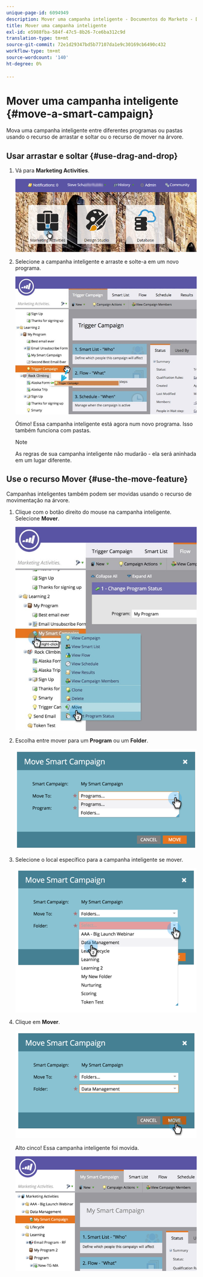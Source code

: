 ```yaml
---
unique-page-id: 6094949
description: Mover uma campanha inteligente - Documentos do Marketo - Documentação do produto
title: Mover uma campanha inteligente
exl-id: e5988fba-584f-47c5-8b26-7ce6ba312c9d
translation-type: tm+mt
source-git-commit: 72e1d29347bd5b77107da1e9c30169cb6490c432
workflow-type: tm+mt
source-wordcount: '140'
ht-degree: 0%

---
```


# Mover uma campanha inteligente {#move-a-smart-campaign}

Mova uma campanha inteligente entre diferentes programas ou pastas usando o recurso de arrastar e soltar ou o recurso de mover na árvore.

## Usar arrastar e soltar {#use-drag-and-drop}

1. Vá para **Marketing Activities**.

   ![](assets/login-marketing-activities-2.png)

1. Selecione a campanha inteligente e arraste e solte-a em um novo programa.

   ![](assets/rockclimbing-tabfix.jpg)

   Ótimo! Essa campanha inteligente está agora num novo programa. Isso também funciona com pastas.

   >[!NOTE]
   >
   >As regras de sua campanha inteligente não mudarão - ela será aninhada em um lugar diferente.

## Use o recurso Mover {#use-the-move-feature}

Campanhas inteligentes também podem ser movidas usando o recurso de movimentação na árvore.

1. Clique com o botão direito do mouse na campanha inteligente. Selecione **Mover**.

   ![](assets/rockclimbing2.jpg)

1. Escolha entre mover para um **Program** ou um **Folder**.

   ![](assets/image2015-2-25-13-3a34-3a20.png)

1. Selecione o local específico para a campanha inteligente se mover.

   ![](assets/image2015-2-25-13-3a36-3a4.png)

1. Clique em **Mover**.

   ![](assets/image2015-2-25-13-3a37-3a44.png)

   Alto cinco! Essa campanha inteligente foi movida.

   ![](assets/image2015-2-25-13-39-51-copy-281-29.png)
